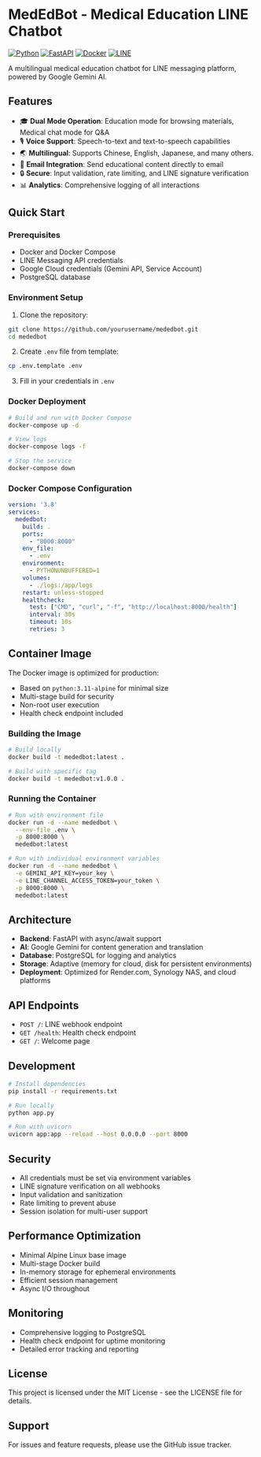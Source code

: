 # MedEdBot - Medical Education LINE Chatbot

[![Python](https://img.shields.io/badge/python-3.11+-blue.svg)](https://www.python.org/downloads/)
[![FastAPI](https://img.shields.io/badge/FastAPI-0.100+-green.svg)](https://fastapi.tiangolo.com/)
[![Docker](https://img.shields.io/badge/docker-%230db7ed.svg?logo=docker&logoColor=white)](https://www.docker.com/)
[![LINE](https://img.shields.io/badge/LINE-Messaging_API-00C300.svg)](https://developers.line.biz/en/services/messaging-api/)

A multilingual medical education chatbot for LINE messaging platform, powered by Google Gemini AI.

## Features

- 🎓 **Dual Mode Operation**: Education mode for browsing materials, Medical chat mode for Q&A
- 🎙️ **Voice Support**: Speech-to-text and text-to-speech capabilities
- 🌏 **Multilingual**: Supports Chinese, English, Japanese, and many others.
- 📧 **Email Integration**: Send educational content directly to email
- 🔒 **Secure**: Input validation, rate limiting, and LINE signature verification
- 📊 **Analytics**: Comprehensive logging of all interactions

## Quick Start

### Prerequisites

- Docker and Docker Compose
- LINE Messaging API credentials
- Google Cloud credentials (Gemini API, Service Account)
- PostgreSQL database

### Environment Setup

1. Clone the repository:
```bash
git clone https://github.com/yourusername/mededbot.git
cd mededbot
```

2. Create `.env` file from template:
```bash
cp .env.template .env
```

3. Fill in your credentials in `.env`

### Docker Deployment

```bash
# Build and run with Docker Compose
docker-compose up -d

# View logs
docker-compose logs -f

# Stop the service
docker-compose down
```

### Docker Compose Configuration

```yaml
version: '3.8'
services:
  mededbot:
    build: .
    ports:
      - "8000:8000"
    env_file:
      - .env
    environment:
      - PYTHONUNBUFFERED=1
    volumes:
      - ./logs:/app/logs
    restart: unless-stopped
    healthcheck:
      test: ["CMD", "curl", "-f", "http://localhost:8000/health"]
      interval: 30s
      timeout: 10s
      retries: 3
```

## Container Image

The Docker image is optimized for production:
- Based on `python:3.11-alpine` for minimal size
- Multi-stage build for security
- Non-root user execution
- Health check endpoint included

### Building the Image

```bash
# Build locally
docker build -t mededbot:latest .

# Build with specific tag
docker build -t mededbot:v1.0.0 .
```

### Running the Container

```bash
# Run with environment file
docker run -d --name mededbot \
  --env-file .env \
  -p 8000:8000 \
  mededbot:latest

# Run with individual environment variables
docker run -d --name mededbot \
  -e GEMINI_API_KEY=your_key \
  -e LINE_CHANNEL_ACCESS_TOKEN=your_token \
  -p 8000:8000 \
  mededbot:latest
```

## Architecture

- **Backend**: FastAPI with async/await support
- **AI**: Google Gemini for content generation and translation
- **Database**: PostgreSQL for logging and analytics
- **Storage**: Adaptive (memory for cloud, disk for persistent environments)
- **Deployment**: Optimized for Render.com, Synology NAS, and cloud platforms

## API Endpoints

- `POST /`: LINE webhook endpoint
- `GET /health`: Health check endpoint
- `GET /`: Welcome page

## Development

```bash
# Install dependencies
pip install -r requirements.txt

# Run locally
python app.py

# Run with uvicorn
uvicorn app:app --reload --host 0.0.0.0 --port 8000
```

## Security

- All credentials must be set via environment variables
- LINE signature verification on all webhooks
- Input validation and sanitization
- Rate limiting to prevent abuse
- Session isolation for multi-user support

## Performance Optimization

- Minimal Alpine Linux base image
- Multi-stage Docker build
- In-memory storage for ephemeral environments
- Efficient session management
- Async I/O throughout

## Monitoring

- Comprehensive logging to PostgreSQL
- Health check endpoint for uptime monitoring
- Detailed error tracking and reporting

## License

This project is licensed under the MIT License - see the LICENSE file for details.

## Support

For issues and feature requests, please use the GitHub issue tracker.